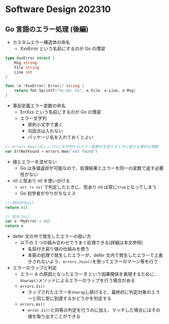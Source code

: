 # Software Design 202310

## Go 言語のエラー処理 (後編)

- カスタムエラー構造体の命名
  - XxxError という名前にするのが Go の慣習

```go
type XxxError struct {
    Msg string
    File string
    Line int
}

func (e *XxxError) Error() string {
    return fmt.Sprintf("%s:%d: %s", e.File, e.Line, e.Msg)
}
```

- 事前定義エラー変数の命名
  - ErrXxx という名前にするのが Go の慣習
  - エラー文字列
    - 原則小文字で書く
    - 句読点は入れない
    - パッケージ名を入れておくとよい

```go
// errors.New()はシンプルに文字列からエラー変数を生成するときに使える便利な関数
var ErrNotFound = errors.New("not found")
```

- 値とエラーを混ぜない
  - Go は多値返却が可能なので、処理結果とエラーを同一の変数で返す必要性がない
- nil と型あり nil を使い分ける
  - `err != nil` で判定したときに、型あり nil は常に`true`となってしまう
  - Go 初学者がやりがちなミス

```go
// 明示的なnil
return nil

// 型ありnil
var e *MyError = nil
return e
```

- defer 文の中で発生したエラーの扱い方
  - 以下の 2 つの組み合わせでうまく処理できる(詳細は本文参照)
    - 名前付き戻り値の仕組みを使う
    - 本筋の処理で発生したエラーが、defer 文内で発生したエラーで上書きされないよう、`errors.Join()`を使ってエラーのマージ等を行う
- エラーのラップと判定
  - エラー A の原因となったエラー B という因果関係を表現するために、`Unwrap()`メソッドによるエラーのラップを行う場合がある
  - `errors.Is()`
    - ラップされたエラーを`Unwrap`し続けると、最終的に判定対象のエラーと同じ型に到達するかどうかを判定する
  - `errors.As()`
    - `error.Is()`と同等の判定を行うのに加え、マッチした場合にはその値を取り出すことができる
